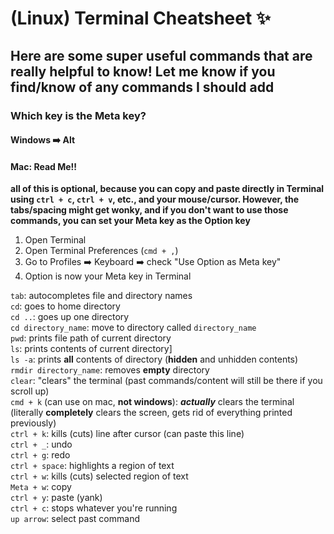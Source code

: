 # (Linux) Terminal Cheatsheet :sparkles:

## Here are some super useful commands that are **really** helpful to know! Let me know if you find/know of any commands I should add

### Which key is the Meta key?
#### Windows :arrow_right: Alt
#### Mac: **Read Me!!**
**all of this is optional, because you can copy and paste directly in Terminal using `ctrl + c`, `ctrl + v`, etc., and your mouse/cursor. However, the tabs/spacing might get wonky, and if you don't want to use those commands, you can set your Meta key as the Option key**
1. Open Terminal
2. Open Terminal Preferences (` cmd + , `)
3. Go to Profiles :arrow_right: Keyboard :arrow_right: check "Use Option as Meta key"
4. Option is now your Meta key in Terminal

`tab`: autocompletes file and directory names  
`cd`: goes to home directory   
`cd ..`: goes up one directory   
`cd directory_name`: move to directory called `directory_name`   
`pwd`: prints file path of current directory   
`ls`: prints contents of current directory]   
`ls -a`: prints **all** contents of directory (**hidden** and unhidden contents)   
`rmdir directory_name`: removes **empty** directory   
`clear`: "clears" the terminal (past commands/content will still be there if you scroll up)   
`cmd + k` (can use on mac, **not windows**): ***actually*** clears the terminal (literally **completely** clears the screen, gets rid of everything printed previously)   
`ctrl + k`: kills (cuts) line after cursor (can paste this line)   
`ctrl + _`: undo   
`ctrl + g`: redo   
`ctrl + space`: highlights a region of text   
`ctrl + w`: kills (cuts) selected region of text   
`Meta + w`: copy   
`ctrl + y`: paste (yank)   
`ctrl + c`: stops whatever you're running   
`up arrow`: select past command   
